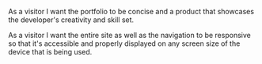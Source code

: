 As a visitor I want the portfolio to be concise and a product that showcases the developer's creativity and skill set.

As a visitor I want the entire site as well as the navigation to be responsive so that it's accessible and properly displayed on any screen size of the device that is being used. 
